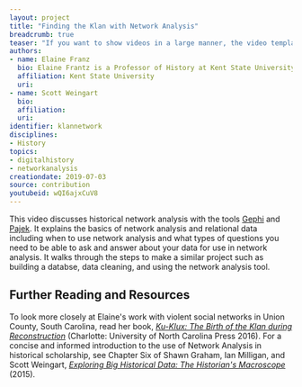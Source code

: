```yaml
---
layout: project
title: "Finding the Klan with Network Analysis"
breadcrumb: true
teaser: "If you want to show videos in a large manner, the video template is the right choice."
authors: 
- name: Elaine Franz
  bio: Elaine Frantz is a Professor of History at Kent State University. She has published articles in academic journals including the *Journal of American History*, the *Journal of Southern History*, *Reviews in American History*, and the *Journal of Social History*. She is currently working on a book project on the history of paid violence work in Pittsburgh.
  affiliation: Kent State University
  uri:
- name: Scott Weingart
  bio:
  affiliation:
  uri:
identifier: klannetwork
disciplines: 
- History
topics:
- digitalhistory
- networkanalysis
creationdate: 2019-07-03
source: contribution
youtubeid: wQI6ajxCuV8
---
```


This video discusses historical network analysis with the tools [Gephi](https://gephi.org/) and [Pajek](http://mrvar.fdv.uni-lj.si/pajek/). It explains the basics of network analysis and relational data including when to use network analysis and what types of questions you need to be able to ask and answer about your data for use in network analysis. It walks through the steps to make a similar project such as building a databse, data cleaning, and using the network analysis tool.  

## Further Reading and Resources

To look more closely at Elaine's work with violent social networks in Union County, South Carolina, read her book, [*Ku-Klux: The Birth of the Klan during Reconstruction*](https://books.google.com/books?id=Gl60CAAAQBAJ&dq=elaine+parsons+ku+klux+birth+of+the+klan&source=gbs_navlinks_s) (Charlotte: University of North Carolina Press 2016). For a concise and informed introduction to the use of Network Analysis in historical scholarship, see Chapter Six of Shawn Graham, Ian Milligan, and Scott Weingart, [*Exploring Big Historical Data: The Historian's Macroscope*](https://books.google.com/books?id=r-U7DQAAQBAJ&dq=weingart+milligan+exploring+big+historical+data&source=gbs_navlinks_s) (2015).

